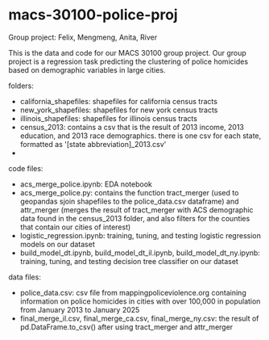 # macs-30100-police-proj
Group project: Felix, Mengmeng, Anita, River

This is the data and code for our MACS 30100 group project. Our group project is a regression task predicting the clustering of police homicides based on demographic variables in large cities.

folders:
 - california_shapefiles: shapefiles for california census tracts
 - new_york_shapefiles: shapefiles for new york census tracts
 - illinois_shapefiles: shapefiles for illinois census tracts
 - census_2013: contains a csv that is the result of 2013 income, 2013 education, and 2013 race demographics. there is one csv for each state, formatted as '[state abbreviation]_2013.csv'
 - 

code files:
 - acs_merge_police.ipynb: EDA notebook
 - acs_merge_police.py: contains the function tract_merger (used to geopandas sjoin shapefiles to the police_data.csv dataframe) and attr_merger (merges the result of tract_merger with ACS demographic data found in the census_2013 folder, and also filters for the counties that contain our cities of interest)
 - logistic_regression.ipynb: training, tuning, and testing logistic regression models on our dataset
 - build_model_dt.ipynb, build_model_dt_il.ipynb, build_model_dt_ny.ipynb: training, tuning, and testing decision tree classifier on our dataset

data files:
 - police_data.csv: csv file from mappingpoliceviolence.org containing information on police homicides in cities with over 100,000 in population from January 2013 to January 2025
 - final_merge_il.csv, final_merge_ca.csv, final_merge_ny.csv: the result of pd.DataFrame.to_csv() after using tract_merger and attr_merger

